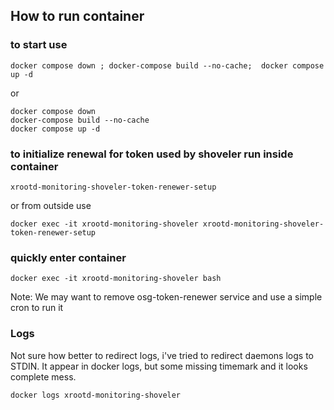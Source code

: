 ## How to run container

### to start use
```
docker compose down ; docker-compose build --no-cache;  docker compose up -d
```
or
```
docker compose down
docker-compose build --no-cache
docker compose up -d
```

### to initialize renewal for token used by shoveler run inside container
```
xrootd-monitoring-shoveler-token-renewer-setup
```

or from outside use
```
docker exec -it xrootd-monitoring-shoveler xrootd-monitoring-shoveler-token-renewer-setup
```


### quickly enter container
```
docker exec -it xrootd-monitoring-shoveler bash
```

Note: We may want to remove osg-token-renewer service and use a simple cron to run it

### Logs

Not sure how better to redirect logs, i've tried to redirect daemons logs to STDIN. 
It appear in docker logs, but some missing timemark and it looks complete mess. 
```
docker logs xrootd-monitoring-shoveler
```
